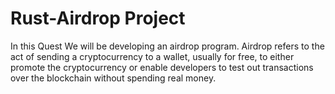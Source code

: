 # Rust-Airdrop Project
In this Quest We will be developing an airdrop program. Airdrop refers to the act of sending a cryptocurrency to a wallet, usually
for free, to either promote the cryptocurrency or enable developers to test out transactions over the blockchain without spending real money.
